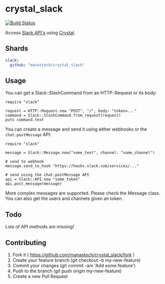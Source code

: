 # crystal_slack

[![Build Status](https://travis-ci.org/manastech/crystal_slack.svg?branch=master)](https://travis-ci.org/manastech/crystal_slack)

Access [Slack API's](https://api.slack.com/) using [Crystal](http://crystal-lang.org).

## Shards

```yaml
slack:
  github: "manastech/crystal_slack"
```

## Usage

You can get a Slack::SlashCommand from an HTTP::Request or its body:

```crystal
require "slack"

request = HTTP::Request.new "POST", "/", body: "token=..."
command = Slack::SlashCommand.from_request(request)
puts command.text
```

You can create a message and send it using either webhooks or the `chat.postMessage` API:

```crystal
require "slack"

message = Slack::Message.new("some_text", channel: "some_channel")

# send to webhook
message.send_to_hook "https://hooks.slack.com/services/..."

# send using the chat.postMessage API
api = Slack::API.new "some_token"
api.post_message(message)
```

More complex messages are supported. Please check the Message class.
You can also get the users and channels given an token.

## Todo

Lots of API methods are missing!

## Contributing

1. Fork it ( https://github.com/manastech/crystal_slack/fork )
2. Create your feature branch (git checkout -b my-new-feature)
3. Commit your changes (git commit -am 'Add some feature')
4. Push to the branch (git push origin my-new-feature)
5. Create a new Pull Request
